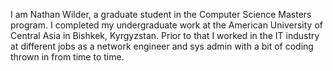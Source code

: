 I am Nathan Wilder, a graduate student in the Computer Science Masters program.  I completed my undergraduate work at the American University of Central Asia in Bishkek, Kyrgyzstan.  Prior to that I worked in the IT industry at different jobs as a network engineer and sys admin with a bit of coding thrown in from time to time.
